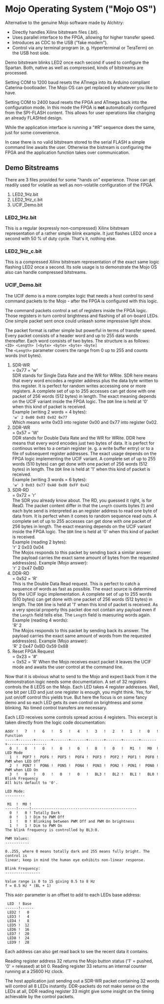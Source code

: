 # Mojo Operating System ("Mojo OS")

Alternative to the genuine Mojo software made by Alchitry:

* Directly handles Xilinx bitstream files (.bit).
* Uses parallel interface to the FPGA, allowing for higher transfer speed.
* Introduces as CDC to the USB ("fake modem").
* Control via any terminal program (e. g. Hyperterminal or TeraTerm) on the
  USB host side.

Demo bitstream blinks LED2 once each second if used to configure the Spartan.
Both, native as well as compressed, kinds of bitstreams are processed.

Setting COM to 1200 baud resets the ATmega into its Arduino compliant
Caterina-bootloader. The Mojo OS can get replaced by whatever you like to have.

Setting COM to 2400 baud resets the FPGA and ATmega back into the configuration
mode. In this mode the FPGA is **not** automatically configured from the
SPI-FLASH content. This allows for user operations like changing an already
FLASHed design.

While the application interface is running a "#R" sequence does
the same, just for some convenience.

In case there is no valid bitstream stored to the serial FLASH a simple command
line awaits the user. Otherwise the bistream is configuring the FPGA and the
application function takes over communication.


## Demo Bitstreams

There are 3 files provided for some "hands on" experience. Those can get readily
used for volatile as well as non-volatile configuration of the FPGA.

1. LED2_1Hz.bit
2. LED2_1Hz_c.bit
3. UCIF_Demo.bit


### LED2_1Hz.bit

This is a regular (expressly non-compressed) Xilinx bitstream representation of
a rather simple blink example. It just flashes LED2 once a second with 50 % of
duty cycle. That's it, nothing else.


### LED2_1Hz_c.bit

This is a compressed Xilinx bitstream representation of the exact same logic
flashing LED2 once a second. Its sole usage is to demonstrate the Mojo OS also
can handle compressed bitstreams.


### UCIF_Demo.bit

The UCIF demo is a more complex logic that needs a host control to send command
packets to the Mojo - after the FPGA is configured with this logic.

The command packets control a set of registers inside the FPGA logic. Those
registers in turn control brightness and flashing of all on-board LEDs. One
simple packet sent once could unleash some impressive light show.

The packet format is rather simple but powerful in terms of transfer speed.
Every packet consists of a header word and up to 255 data words thereafter.
Each word consists of two bytes. The structure is as follows:  
`<ID> <Length> [<byte> <byte> <byte> <byte]`  
The `<Length>` parameter covers the range from 0 up to 255 and counts words (not
bytes).

1. SDR-WR  
   <ID> = 0x77 = 'w'  
   SDR stands for Single Data Rate and the WR for WRite. SDR here means that
   every word encodes a register address plus the data byte written to this
   register. It is perfect for random writes accessing one or more registers.
   A complete set of up to 255 accesses can get done with one packet of 256
   words (512 bytes) in length. The exact meaning depends on the UCIF variant
   inside the FPGA logic. The `DDR` line is held at '0' when this kind of packet
   is received.  
   Example (writing 2 words = 4 bytes):  
   `'w' 2 0x00 0x03 0x02 0x77`  
   Which means write 0x03 into register 0x00 and 0x77 into register 0x02.
2. DDR-WR  
   <ID> = 0x57 = 'W'  
   DDR stands for Double Data Rate and the WR for WRite. DDR here means that
   every word encodes just two bytes of data. It is perfect for continous writes
   to a certain register (e. g. a write buffer entry) or to a file of subsequent
   register addresses. The exact usage depends on the FPGA logic implementing
   the UCIF variant.
   A complete set of up to 255 words (510 bytes) can get done with one packet of
   256 words (512 bytes) in length. The `DDR` line is held at '1' when this kind
   of packet is received.  
   Example (writing 3 words = 6 bytes):  
   `'w' 3 0x03 0x77 0xA0 0x00 0xFF 0x42`
3. SDR-RD  
   <ID> = 0x72 = 'r'  
   The SDR you already know about. The RD, you guessed it right, is for ReaD.
   The packet content differ in that the `Length` counts bytes (!) and each byte
   send is interpreted as an register address to read one byte of data from.
   It is perfect when it comes to random sequence read outs.
   A complete set of up to 255 accesses can get done with one packet of 256
   bytes in length.
   The exact meaning depends on the UCIF variant inside the FPGA logic.
   The `DDR` line is held at '0' when this kind of packet is received.  
   Example (reading 2 bytes):  
   'r' 2 0x03 0x04  
   The Mojos responds to this packet by sending back a similar answer. The
   payload carries the exact same amount of bytes from the requested address(es).
   Example (Mojo answer):  
   'r' 2 0x47 0xBD
4. DDR-RD  
   <ID> = 0x52 = 'R'  
   This is the Double Data Read request. This is perfect to catch a sequence of
   words as fast as possible. The exact source is determined by the UCIF logic
   implementation.
   A complete set of up to 255 words (510 bytes) can get done with one packet of
   256 words (512 bytes) in length. The `DDR` line is held at '1' when this kind
   of packet is received.
   As a very special property this packet doe not contain any payload even if
   the `Length` field tells else. The `Length` field is maesuring words again.
   Example (reading 4 words):  
   'R' 2  
   The Mojos responds to this packet by sending back its answer. The payload
   carries the exact same amount of words from the requested address(es).
   Example (Mojo answer):  
   'R' 2 0x47 0xBD 0x59 0x88
5. Reset FPGA Request  
   <ID> = 0x23 = '#'  
   <LENGTH> = 0x52 = 'R'
   When the Mojo receives exact packet it leaves the UCIF mode and awaits the
   user control at the command line.

Now that it is obvious what to send to the Mojo and expect back from it the
demonstration logic needs some documentation. A set of 32 registers controls the
8 LEDS on the Mojo. Each LED takes 4 register addresses. Well, one bit per LED
and just one register is enough, you might think. Yes, for just on/off control
this yields true. But here the focus is on some fancy demo and so each LED gets
its own control on brightness and some blinking. No timed control transfers are
necessary.

Each LED receives some controls spread across 4 registers. This excerpt is taken
directly from the logic code documentation:

````
Addr !   7   !   6   !   5   !   4   !   3   !   2   !   1   !   0   ! Function
-----+-------+-------+-------+-------+-------+-------+-------+-------+------------------
  0  !   0   !   0   !   0   !   0   !   0   !   0   !   M1  !   M0  ! LED Mode
  1  !  POF7 !  POF6 !  POF5 !  POF4 !  POF3 !  POF2 !  POF1 !  POF0 ! PWM when LED Off
  2  !  PON7 !  PON6 !  PON5 !  PON4 !  PON3 !  PON2 !  PON1 !  PON0 ! PWM when LED On
  3  !   0   !   0   !   0   !   0   !   BL3 !   BL2 !   BL1 !   BL0 ! Blink Frequency
All bits default to '0'.

LED Mode:
---------

 M1  !  M0 !
-----!-----!------------------------------------------------
  0  !   0 ! Totally Dark
  0  !   1 ! Dim to PWM Off
  1  !   0 ! Blinking between PWM Off and PWM On brightness
  1  !   1 ! Dim to PWM On
The blink frequency is controlled by BL3:0.

PWM Values:
-----------

0..255, where 0 means totally dark and 255 means fully bright. The control is
linear; keep in mind the human eye exhibits non-linear response.

Blink Frequency:
----------------

Value range is 0 to 15 giving 0.5 to 8 Hz
f = 0.5 Hz * (BL + 1)
````
This `Addr` parameter is an offset to add to each LEDs base address:
````
 LED  ! Base
------!------
 LED2 !   0
 LED3 !   4
 LED4 !   8
 LED5 !  12
 LED6 !  16
 LED7 !  20
 LED8 !  24
 LED9 !  28
````

Each address can also get read back to see the recent data it contains.

Reading register address 32 returns the Mojo button status ('1' = pushed, '0' =
released) at bit 0. Reading register 33 returns an internal counter running at a
25600 Hz clock.

The host application just sending out a SDR-WR packet containing 32 words will
control all 8 LEDs instantly. DDR-packets do not make sense on the LEDs at all,
DDR reading register 33 might give some insight on the timing achievable by the
control packets.
